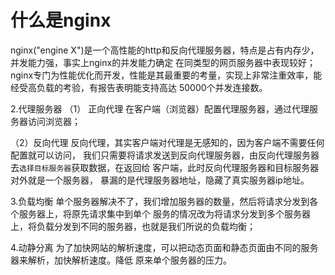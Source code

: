# 什么是nginx
nginx("engine X")是一个高性能的http和反向代理服务器，特点是占有内存少，并发能力强，事实上nginx的并发能力确定
在同类型的网页服务器中表现较好；
nginx专门为性能优化而开发，性能是其最重要的考量，实现上非常注重效率，能经受高负载的考验，有报告表明能支持高达
50000个并发连接数。

2.代理服务器
（1） 正向代理
在客户端（浏览器）配置代理服务器，通过代理服务器访问浏览器；

（2）反向代理
反向代理，其实客户端对代理是无感知的，因为客户端不需要任何配置就可以访问，
我们只需要将请求发送到反向代理服务器，由反向代理服务器去`选择目标服务器`获取数据，在返回给
客户端，此时反向代理服务器和目标服务器对外就是一个服务器，
暴漏的是代理服务器地址，隐藏了真实服务器ip地址。

3.负载均衡
单个服务器解决不了，我们增加服务器的数量，然后将请求分发到各个服务器上，将原先请求集中到单个
服务的情况改为将请求分发到多个服务器上，将负载分发到不同的服务器，也就是我们所说的负载均衡；

4.动静分离
为了加快网站的解析速度，可以把动态页面和静态页面由不同的服务器来解析，加快解析速度。降低
原来单个服务器的压力。

